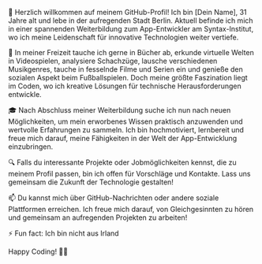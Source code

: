 👋 Herzlich willkommen auf meinem GitHub-Profil! Ich bin [Dein Name], 31 Jahre alt und lebe in der aufregenden Stadt Berlin. Aktuell befinde ich mich in einer spannenden Weiterbildung zum App-Entwickler am Syntax-Institut, wo ich meine Leidenschaft für innovative Technologien weiter vertiefe.

🚀 In meiner Freizeit tauche ich gerne in Bücher ab, erkunde virtuelle Welten in Videospielen, analysiere Schachzüge, lausche verschiedenen Musikgenres, tauche in fesselnde Filme und Serien ein und genieße den sozialen Aspekt beim Fußballspielen. Doch meine größte Faszination liegt im Coden, wo ich kreative Lösungen für technische Herausforderungen entwickle.

🎓 Nach Abschluss meiner Weiterbildung suche ich nun nach neuen Möglichkeiten, um mein erworbenes Wissen praktisch anzuwenden und wertvolle Erfahrungen zu sammeln. Ich bin hochmotiviert, lernbereit und freue mich darauf, meine Fähigkeiten in der Welt der App-Entwicklung einzubringen.

🔍 Falls du interessante Projekte oder Jobmöglichkeiten kennst, die zu meinem Profil passen, bin ich offen für Vorschläge und Kontakte. Lass uns gemeinsam die Zukunft der Technologie gestalten!

📫 Du kannst mich über GitHub-Nachrichten oder andere soziale Plattformen erreichen. Ich freue mich darauf, von Gleichgesinnten zu hören und gemeinsam an aufregenden Projekten zu arbeiten!

⚡ Fun fact: Ich bin nicht aus Irland

Happy Coding! 🚀✨

<!---
ScottKrueger93/ScottKrueger93 is a ✨ special ✨ repository because its `README.md` (this file) appears on your GitHub profile.
You can click the Preview link to take a look at your changes.
--->
